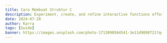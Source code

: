 ```yaml
---
title: Cara Membuat Struktur C
description: Experiment, create, and refine interactive functions effortlessly. Explore coding, creativity, and problem-solving in a hands-on environment designed for learning and innovation.
date: 2024-07-28
author: Karra
tags: [Guide]
banner: https://images.unsplash.com/photo-1713098564541-3e11d9898721?q=80&w=1932&auto=format&fit=crop&ixlib=rb-4.0.3&ixid=M3wxMjA3fDB8MHxwaG90by1wYWdlfHx8fGVufDB8fHx8fA%3D%3D
---
```

